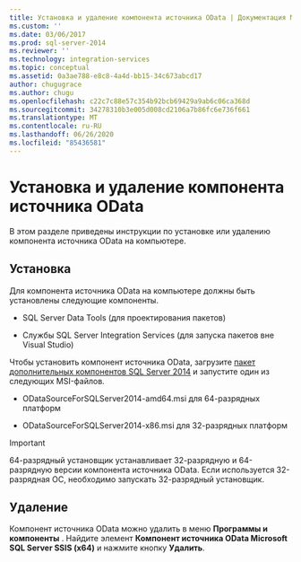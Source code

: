 ```yaml
---
title: Установка и удаление компонента источника OData | Документация Майкрософт
ms.custom: ''
ms.date: 03/06/2017
ms.prod: sql-server-2014
ms.reviewer: ''
ms.technology: integration-services
ms.topic: conceptual
ms.assetid: 0a3ae788-e8c8-4a4d-bb15-34c673abcd17
author: chugugrace
ms.author: chugu
ms.openlocfilehash: c22c7c88e57c354b92bcb69429a9ab6c06ca368d
ms.sourcegitcommit: 34278310b3e005d008cd2106a7b86fc6e736f661
ms.translationtype: MT
ms.contentlocale: ru-RU
ms.lasthandoff: 06/26/2020
ms.locfileid: "85436581"
---
```

# <a name="install-and-uninstall-odata-source-component"></a>Установка и удаление компонента источника OData
  В этом разделе приведены инструкции по установке или удалению компонента источника OData на компьютере.  
  
## <a name="installation"></a>Установка  
 Для компонента источника OData на компьютере должны быть установлены следующие компоненты.  
  
-   SQL Server Data Tools (для проектирования пакетов)  
  
-   Службы SQL Server Integration Services (для запуска пакетов вне Visual Studio)  
  
 Чтобы установить компонент источника OData, загрузите [пакет дополнительных компонентов SQL Server 2014](https://go.microsoft.com/fwlink/p/?LinkId=391999) и запустите один из следующих MSI-файлов.  
  
-   ODataSourceForSQLServer2014-amd64.msi для 64-разрядных платформ  
  
-   ODataSourceForSQLServer2014-x86.msi для 32-разрядных платформ  
  
> [!IMPORTANT]  
>  64-разрядный установщик устанавливает 32-разрядную и 64-разрядную версии компонента источника OData. Если используется 32-разрядная ОС, необходимо запускать 32-разрядный установщик.  
  
## <a name="uninstallation"></a>Удаление  
 Компонент источника OData можно удалить в меню **Программы и компоненты** . Найдите элемент **Компонент источника OData Microsoft SQL Server SSIS (x64)** и нажмите кнопку **Удалить**.  
  
  
